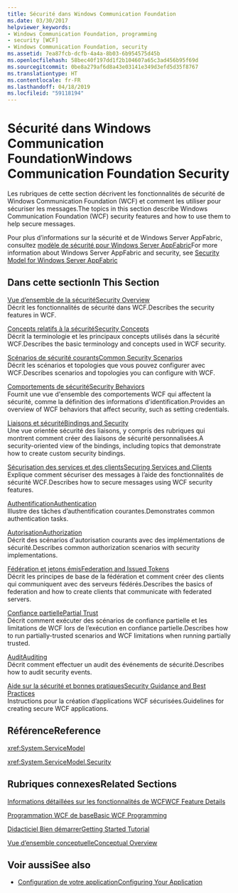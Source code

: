 ```yaml
---
title: Sécurité dans Windows Communication Foundation
ms.date: 03/30/2017
helpviewer_keywords:
- Windows Communication Foundation, programming
- security [WCF]
- Windows Communication Foundation, security
ms.assetid: 7ea87fcb-dcfb-4a4a-8b03-6b954575d45b
ms.openlocfilehash: 58bec40f197dd1f2b104607a65c3ad456b95f69d
ms.sourcegitcommit: 0be8a279af6d8a43e03141e349d3efd5d35f8767
ms.translationtype: HT
ms.contentlocale: fr-FR
ms.lasthandoff: 04/18/2019
ms.locfileid: "59118194"
---
```

# <a name="windows-communication-foundation-security"></a><span data-ttu-id="dbe8f-102">Sécurité dans Windows Communication Foundation</span><span class="sxs-lookup"><span data-stu-id="dbe8f-102">Windows Communication Foundation Security</span></span>
<span data-ttu-id="dbe8f-103">Les rubriques de cette section décrivent les fonctionnalités de sécurité de Windows Communication Foundation (WCF) et comment les utiliser pour sécuriser les messages.</span><span class="sxs-lookup"><span data-stu-id="dbe8f-103">The topics in this section describe Windows Communication Foundation (WCF) security features and how to use them to help secure messages.</span></span>  
  
 <span data-ttu-id="dbe8f-104">Pour plus d’informations sur la sécurité et de Windows Server AppFabric, consultez [modèle de sécurité pour Windows Server AppFabric](https://go.microsoft.com/fwlink/?LinkID=201279&clcid=0x409)</span><span class="sxs-lookup"><span data-stu-id="dbe8f-104">For more information about Windows Server AppFabric and security, see [Security Model for Windows Server AppFabric](https://go.microsoft.com/fwlink/?LinkID=201279&clcid=0x409)</span></span>  
  
## <a name="in-this-section"></a><span data-ttu-id="dbe8f-105">Dans cette section</span><span class="sxs-lookup"><span data-stu-id="dbe8f-105">In This Section</span></span>  
 [<span data-ttu-id="dbe8f-106">Vue d’ensemble de la sécurité</span><span class="sxs-lookup"><span data-stu-id="dbe8f-106">Security Overview</span></span>](../../../../docs/framework/wcf/feature-details/security-overview.md)  
 <span data-ttu-id="dbe8f-107">Décrit les fonctionnalités de sécurité dans WCF.</span><span class="sxs-lookup"><span data-stu-id="dbe8f-107">Describes the security features in WCF.</span></span>  
  
 [<span data-ttu-id="dbe8f-108">Concepts relatifs à la sécurité</span><span class="sxs-lookup"><span data-stu-id="dbe8f-108">Security Concepts</span></span>](../../../../docs/framework/wcf/feature-details/security-concepts.md)  
 <span data-ttu-id="dbe8f-109">Décrit la terminologie et les principaux concepts utilisés dans la sécurité WCF.</span><span class="sxs-lookup"><span data-stu-id="dbe8f-109">Describes the basic terminology and concepts used in WCF security.</span></span>  
  
 [<span data-ttu-id="dbe8f-110">Scénarios de sécurité courants</span><span class="sxs-lookup"><span data-stu-id="dbe8f-110">Common Security Scenarios</span></span>](../../../../docs/framework/wcf/feature-details/common-security-scenarios.md)  
 <span data-ttu-id="dbe8f-111">Décrit les scénarios et topologies que vous pouvez configurer avec WCF.</span><span class="sxs-lookup"><span data-stu-id="dbe8f-111">Describes scenarios and topologies you can configure with WCF.</span></span>  
  
 [<span data-ttu-id="dbe8f-112">Comportements de sécurité</span><span class="sxs-lookup"><span data-stu-id="dbe8f-112">Security Behaviors</span></span>](../../../../docs/framework/wcf/feature-details/security-behaviors-in-wcf.md)  
 <span data-ttu-id="dbe8f-113">Fournit une vue d'ensemble des comportements WCF qui affectent la sécurité, comme la définition des informations d'identification.</span><span class="sxs-lookup"><span data-stu-id="dbe8f-113">Provides an overview of WCF behaviors that affect security, such as setting credentials.</span></span>  
  
 [<span data-ttu-id="dbe8f-114">Liaisons et sécurité</span><span class="sxs-lookup"><span data-stu-id="dbe8f-114">Bindings and Security</span></span>](../../../../docs/framework/wcf/feature-details/bindings-and-security.md)  
 <span data-ttu-id="dbe8f-115">Une vue orientée sécurité des liaisons, y compris des rubriques qui montrent comment créer des liaisons de sécurité personnalisées.</span><span class="sxs-lookup"><span data-stu-id="dbe8f-115">A security-oriented view of the bindings, including topics that demonstrate how to create custom security bindings.</span></span>  
  
 [<span data-ttu-id="dbe8f-116">Sécurisation des services et des clients</span><span class="sxs-lookup"><span data-stu-id="dbe8f-116">Securing Services and Clients</span></span>](../../../../docs/framework/wcf/feature-details/securing-services-and-clients.md)  
 <span data-ttu-id="dbe8f-117">Explique comment sécuriser des messages à l’aide des fonctionnalités de sécurité WCF.</span><span class="sxs-lookup"><span data-stu-id="dbe8f-117">Describes how to secure messages using WCF security features.</span></span>  
  
 [<span data-ttu-id="dbe8f-118">Authentification</span><span class="sxs-lookup"><span data-stu-id="dbe8f-118">Authentication</span></span>](../../../../docs/framework/wcf/feature-details/authentication-in-wcf.md)  
 <span data-ttu-id="dbe8f-119">Illustre des tâches d’authentification courantes.</span><span class="sxs-lookup"><span data-stu-id="dbe8f-119">Demonstrates common authentication tasks.</span></span>  
  
 [<span data-ttu-id="dbe8f-120">Autorisation</span><span class="sxs-lookup"><span data-stu-id="dbe8f-120">Authorization</span></span>](../../../../docs/framework/wcf/feature-details/authorization-in-wcf.md)  
 <span data-ttu-id="dbe8f-121">Décrit des scénarios d'autorisation courants avec des implémentations de sécurité.</span><span class="sxs-lookup"><span data-stu-id="dbe8f-121">Describes common authorization scenarios with security implementations.</span></span>  
  
 [<span data-ttu-id="dbe8f-122">Fédération et jetons émis</span><span class="sxs-lookup"><span data-stu-id="dbe8f-122">Federation and Issued Tokens</span></span>](../../../../docs/framework/wcf/feature-details/federation-and-issued-tokens.md)  
 <span data-ttu-id="dbe8f-123">Décrit les principes de base de la fédération et comment créer des clients qui communiquent avec des serveurs fédérés.</span><span class="sxs-lookup"><span data-stu-id="dbe8f-123">Describes the basics of federation and how to create clients that communicate with federated servers.</span></span>  
  
 [<span data-ttu-id="dbe8f-124">Confiance partielle</span><span class="sxs-lookup"><span data-stu-id="dbe8f-124">Partial Trust</span></span>](../../../../docs/framework/wcf/feature-details/partial-trust.md)  
 <span data-ttu-id="dbe8f-125">Décrit comment exécuter des scénarios de confiance partielle et les limitations de WCF lors de l’exécution en confiance partielle.</span><span class="sxs-lookup"><span data-stu-id="dbe8f-125">Describes how to run partially-trusted scenarios and WCF limitations when running partially trusted.</span></span>  
  
 [<span data-ttu-id="dbe8f-126">Audit</span><span class="sxs-lookup"><span data-stu-id="dbe8f-126">Auditing</span></span>](../../../../docs/framework/wcf/feature-details/auditing-security-events.md)  
 <span data-ttu-id="dbe8f-127">Décrit comment effectuer un audit des événements de sécurité.</span><span class="sxs-lookup"><span data-stu-id="dbe8f-127">Describes how to audit security events.</span></span>  
  
 [<span data-ttu-id="dbe8f-128">Aide sur la sécurité et bonnes pratiques</span><span class="sxs-lookup"><span data-stu-id="dbe8f-128">Security Guidance and Best Practices</span></span>](../../../../docs/framework/wcf/feature-details/security-guidance-and-best-practices.md)  
 <span data-ttu-id="dbe8f-129">Instructions pour la création d’applications WCF sécurisées.</span><span class="sxs-lookup"><span data-stu-id="dbe8f-129">Guidelines for creating secure WCF applications.</span></span>  
  
## <a name="reference"></a><span data-ttu-id="dbe8f-130">Référence</span><span class="sxs-lookup"><span data-stu-id="dbe8f-130">Reference</span></span>  
 <xref:System.ServiceModel>  
  
 <xref:System.ServiceModel.Security>  
  
## <a name="related-sections"></a><span data-ttu-id="dbe8f-131">Rubriques connexes</span><span class="sxs-lookup"><span data-stu-id="dbe8f-131">Related Sections</span></span>  
 [<span data-ttu-id="dbe8f-132">Informations détaillées sur les fonctionnalités de WCF</span><span class="sxs-lookup"><span data-stu-id="dbe8f-132">WCF Feature Details</span></span>](../../../../docs/framework/wcf/feature-details/index.md)  
  
 [<span data-ttu-id="dbe8f-133">Programmation WCF de base</span><span class="sxs-lookup"><span data-stu-id="dbe8f-133">Basic WCF Programming</span></span>](../../../../docs/framework/wcf/basic-wcf-programming.md)  
  
 [<span data-ttu-id="dbe8f-134">Didacticiel Bien démarrer</span><span class="sxs-lookup"><span data-stu-id="dbe8f-134">Getting Started Tutorial</span></span>](../../../../docs/framework/wcf/getting-started-tutorial.md)  
  
 [<span data-ttu-id="dbe8f-135">Vue d’ensemble conceptuelle</span><span class="sxs-lookup"><span data-stu-id="dbe8f-135">Conceptual Overview</span></span>](../../../../docs/framework/wcf/conceptual-overview.md)  
  
## <a name="see-also"></a><span data-ttu-id="dbe8f-136">Voir aussi</span><span class="sxs-lookup"><span data-stu-id="dbe8f-136">See also</span></span>

- [<span data-ttu-id="dbe8f-137">Configuration de votre application</span><span class="sxs-lookup"><span data-stu-id="dbe8f-137">Configuring Your Application</span></span>](../../../../docs/framework/wcf/diagnostics/configuring-your-application.md)
